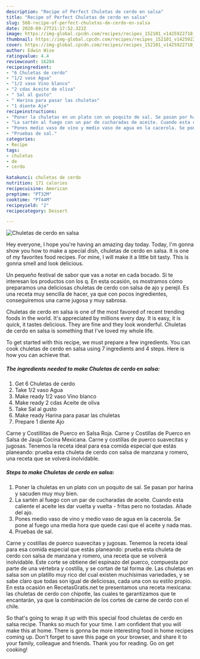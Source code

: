 ```yaml
---
description: "Recipe of Perfect Chuletas de cerdo en salsa"
title: "Recipe of Perfect Chuletas de cerdo en salsa"
slug: 568-recipe-of-perfect-chuletas-de-cerdo-en-salsa
date: 2020-09-27T21:17:52.322Z
image: https://img-global.cpcdn.com/recipes/recipes_152101_v1425922718_receta_foto_00152101-mc9l8o2a1redwbh4y7ca/751x532cq70/chuletas-de-cerdo-en-salsa-foto-principal.jpg
thumbnail: https://img-global.cpcdn.com/recipes/recipes_152101_v1425922718_receta_foto_00152101-mc9l8o2a1redwbh4y7ca/751x532cq70/chuletas-de-cerdo-en-salsa-foto-principal.jpg
cover: https://img-global.cpcdn.com/recipes/recipes_152101_v1425922718_receta_foto_00152101-mc9l8o2a1redwbh4y7ca/751x532cq70/chuletas-de-cerdo-en-salsa-foto-principal.jpg
author: Edwin Wise
ratingvalue: 4.4
reviewcount: 16284
recipeingredient:
- "6 Chuletas de cerdo"
- "1/2 vaso Agua"
- "1/2 vaso Vino blanco"
- "2 cdas Aceite de oliva"
- " Sal al gusto"
- " Harina para pasar las chuletas"
- "1 diente Ajo"
recipeinstructions:
- "Poner la chuletas en un plato con un poquito de sal. Se pasan por harina y sacuden muy muy bien."
- "La sartén al fuego con un par de cucharadas de aceite. Cuando esta caliente el aceite les dar vuelta y vuelta - fritas pero no tostadas. Añade del ajo."
- "Pones medio vaso de vino y medio vaso de agua en la cacerola. Se pone al fuego una media hora que quede casi que el aceite y nada mas."
- "Pruebas de sal."
categories:
- Recipe
tags:
- chuletas
- de
- cerdo

katakunci: chuletas de cerdo 
nutrition: 171 calories
recipecuisine: American
preptime: "PT32M"
cooktime: "PT44M"
recipeyield: "2"
recipecategory: Dessert

---
```



![Chuletas de cerdo en salsa](https://img-global.cpcdn.com/recipes/recipes_152101_v1425922718_receta_foto_00152101-mc9l8o2a1redwbh4y7ca/751x532cq70/chuletas-de-cerdo-en-salsa-foto-principal.jpg)

Hey everyone, I hope you're having an amazing day today. Today, I'm gonna show you how to make a special dish, chuletas de cerdo en salsa. It is one of my favorites food recipes. For mine, I will make it a little bit tasty. This is gonna smell and look delicious.

Un pequeño festival de sabor que vas a notar en cada bocado. Si te interesan los productos con los q. En esta ocasión, os mostramos cómo preparamos una deliciosas chuletas de cerdo con salsa de ajo y perejil. Es una receta muy sencilla de hacer, ya que con pocos ingredientes, conseguiremos una carne jugosa y muy sabrosa.

Chuletas de cerdo en salsa is one of the most favored of recent trending foods in the world. It's appreciated by millions every day. It is easy, it is quick, it tastes delicious. They are fine and they look wonderful. Chuletas de cerdo en salsa is something that I've loved my whole life.


To get started with this recipe, we must prepare a few ingredients. You can cook chuletas de cerdo en salsa using 7 ingredients and 4 steps. Here is how you can achieve that.

<!--inarticleads1-->

##### The ingredients needed to make Chuletas de cerdo en salsa:

1. Get 6 Chuletas de cerdo
1. Take 1/2 vaso Agua
1. Make ready 1/2 vaso Vino blanco
1. Make ready 2 cdas Aceite de oliva
1. Take  Sal al gusto
1. Make ready  Harina para pasar las chuletas
1. Prepare 1 diente Ajo


Carne y Costillitas de Puerco en Salsa Roja. Carne y Costillas de Puerco en Salsa de Jauja Cocina Mexicana. Carne y costillas de puerco suavecitas y jugosas. Tenemos la receta ideal para esa comida especial que estás planeando: prueba esta chuleta de cerdo con salsa de manzana y romero, una receta que se volverá inolvidable. 

<!--inarticleads2-->

##### Steps to make Chuletas de cerdo en salsa:

1. Poner la chuletas en un plato con un poquito de sal. Se pasan por harina y sacuden muy muy bien.
1. La sartén al fuego con un par de cucharadas de aceite. Cuando esta caliente el aceite les dar vuelta y vuelta - fritas pero no tostadas. Añade del ajo.
1. Pones medio vaso de vino y medio vaso de agua en la cacerola. Se pone al fuego una media hora que quede casi que el aceite y nada mas.
1. Pruebas de sal.


Carne y costillas de puerco suavecitas y jugosas. Tenemos la receta ideal para esa comida especial que estás planeando: prueba esta chuleta de cerdo con salsa de manzana y romero, una receta que se volverá inolvidable. Este corte se obtiene del espinazo del puerco, compuesta por parte de una vértebra y costilla, y se cortan de tal forma de. Las chuletas en salsa son un platillo muy rico del cual existen muchísimas variedades, y se sabe claro que todas son igual de deliciosas, cada una con su estilo propio. En esta ocasión en RecetasGratis.net te presentamos una receta mexicana: las chuletas de cerdo con chipotle, las cuales te garantizamos que te encantarán, ya que la combinación de los cortes de carne de cerdo con el chile. 

So that's going to wrap it up with this special food chuletas de cerdo en salsa recipe. Thanks so much for your time. I am confident that you will make this at home. There is gonna be more interesting food in home recipes coming up. Don't forget to save this page on your browser, and share it to your family, colleague and friends. Thank you for reading. Go on get cooking!
